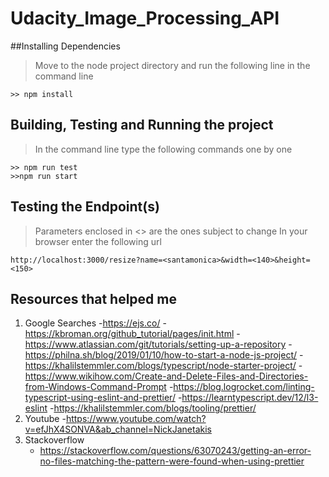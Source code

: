# Udacity_Image_Processing_API
##Installing Dependencies

>Move to the node project directory and run the following line in the command line 
```
>> npm install
```
## Building, Testing and Running the project
> In the command line type the following commands one by one
```
>> npm run test
>>npm run start
```
## Testing the Endpoint(s)
> Parameters enclosed in <> are the ones subject to change
> In your browser enter the following url
```
http://localhost:3000/resize?name=<santamonica>&width=<140>&height=<150>
```
## Resources that helped me 
1. Google Searches
   -https://ejs.co/ 
   -https://kbroman.org/github_tutorial/pages/init.html 
   -https://www.atlassian.com/git/tutorials/setting-up-a-repository 
   -https://philna.sh/blog/2019/01/10/how-to-start-a-node-js-project/ 
   -https://khalilstemmler.com/blogs/typescript/node-starter-project/ 
   -https://www.wikihow.com/Create-and-Delete-Files-and-Directories-from-Windows-Command-Prompt 
   -https://blog.logrocket.com/linting-typescript-using-eslint-and-prettier/
   -https://learntypescript.dev/12/l3-eslint 
   -https://khalilstemmler.com/blogs/tooling/prettier/ 
2. Youtube
   -https://www.youtube.com/watch?v=efJhX4SONVA&ab_channel=NickJanetakis 
3. Stackoverflow
   - https://stackoverflow.com/questions/63070243/getting-an-error-no-files-matching-the-pattern-were-found-when-using-prettier

